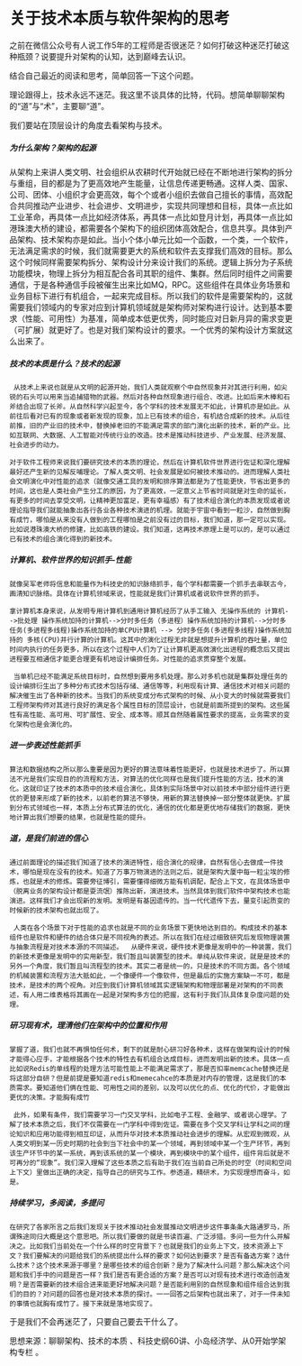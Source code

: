 # 关于技术本质与软件架构的思考


之前在微信公众号有人说工作5年的工程师是否很迷茫？如何打破这种迷茫打破这种瓶颈？说要提升对架构的认知，达到巅峰去认识。

结合自己最近的阅读和思考，简单回答一下这个问题。

理论跟得上，技术永远不迷茫。我这里不谈具体的比特，代码。想简单聊聊架构的“道”与“术”，主要聊“道”。

我们要站在顶层设计的角度去看架构与技术。

##### 为什么架构？架构的起源
   从架构上来讲人类文明、社会组织从农耕时代开始就已经在不断地进行架构的拆分与重组，目的都是为了更高效地产生能量，让信息传递更畅通。这样人类、国家、公司、团体、小组织才会更高效，每个个或者小组织去做自己擅长的事情，高效配合共同推动产业进步、社会进步、文明进步，实现共同理想和目标，具体一点比如工业革命，再具体一点比如经济体系，再具体一点比如登月计划，再具体一点比如港珠澳大桥的建设，都需要各个架构下的组织团体高效配合，信息共享。具体到产品架构、技术架构亦是如此。当小个体小单元比如一个函数，一个类，一个软件，无法满足需求的时候，我们就需要更大的系统和软件去支撑我们高效的目标。那么这个时候同样需要架构拆分、架构设计分来设计我们的系统。逻辑上拆分为子系统功能模块，物理上拆分为相互配合各司其职的组件、集群。然后同时组件之间需要通信，于是各种通信手段被催生出来比如MQ，RPC。这些组件在具体业务场景和业务目标下进行有机组合，一起来完成目标。所以我们的软件是需要架构的，这就需要我们领域内的专家对应到计算机领域就是架构师对架构进行设计。达到基本要求（性能、可用性）为基准，简单成本低更优秀，同时能应对日新月异的需求变更（可扩展）就更好了。也是对我们架构设计的要求。一个优秀的架构设计方案就这么出来了。

#####  技术的本质是什么？技术的起源
     
     从技术上来说也就是从文明的起源开始，我们人类就观察个中自然现象并对其进行利用，如尖锐的石头可以用来当追捕猎物的武器。然后对各种自然现象进行组合、改进。比如后来木棒和石斧结合出现了长斧。从自然科学兴起至今，各个学科的技术发展无不如此，计算机亦是如此。从前往后看对已有的现象或者新发现的现象，加上已有技术的组合，有机结合成新的技术。从后往前推，旧的产业旧的技术中，替换掉老旧的不能满足需求的部门演化出新的技术，新的产业。比如互联网、大数据、人工智能对传统行业的改造。技术是推动科技进步、产业发展、经济发展、社会进步的动力。

    对于软件工程师来说我们要研究技术的本质的理论，然后在计算机软件世界进行佐证和深化理解最好还产生新的见解反哺理论。了解人类文明、社会发展是如何被技术推动的。进而理解人类社会文明演化中对性能的追求（就像交通工具的发明和排序算法都是为了性能更快，节省出更多的时间，这也是人类社会产生分工的原因，为了更高效，一定意义上节省时间就是对生命的延长，有更多的时间去享受文明，让精神更加富足，更有幸福感）有了技术组合演化的本质发现或者说理论指导我们就能抽象出各行各业各种技术演进的机理。就能于宇宙中看到一粒沙，自然做到胸有成竹，哪怕是从来没有人做到的工程哪怕是之前没有过的目标，我们知道，那一定可以实现。比如说港珠澳大桥的修建，比如高铁的建设。我们知道，这再技术原理上是可以的，是可以通过已有技术的组合演化得到的新技术。

#####  计算机、软件世界的知识抓手-性能
      
    就像吴军老师将信息和能量作为科技史的知识脉络抓手，每个学科都需要一个抓手去串联古今，画清知识脉络。具体在计算机领域来说，性能就是我们计算机或者说软件世界的抓手。

    拿计算机本身来说，从发明专用计算机到通用计算机经历了从手工输入 无操作系统的 计算机-->批处理 操作系统加持的计算机-->分时多任务（多进程）操作系统加持的计算机-->分时多任务(多进程多线程)操作系统加持的单CPU计算机 --> 分时多任务(多进程多线程)操作系统加持的 多核(CPU)并行计算的计算机。这其中的演化过程无非就是想提升计算机的吞吐量，单位时间内执行的任务更多，所以在这个过程中人们为了让计算机更高效演化出进程的概念后又提出进程要互相通信才能更合理更有机地设计编排任务。对性能的追求贯穿整个发展。

     当单机已经不能满足系统目标时，自然想到要用多机处理。那么对多机也就是集群处理任务的设计编排衍生出了多种分布式技术包括存储、通信等等，利用现有计算、通信技术对相关问题的解决催生出了各种新的技术。当我们的系统变成分布式架构的时候、从小变大的时候就需要我们工程师架构师对其进行良好的满足各个属性目标的顶层设计，也就是前面所提到的架构。这些属性有高性能、高可用、可扩展性、安全、成本等。顺其自然随着属性要求的提高，业务需求的变化架构也是会演化的。

#####  进一步表述性能抓手
       
    算法和数据结构之所以那么重要是因为更好的算法意味着性能更好，也就是技术进步了。所以算法不光是我们实现目的的流程和方法，对算法的优化同样也是我们提升性能的方法，技术的演化。这就印证了技术的本质中的技术组合演化，具体到实际场景中对以前技术中部分组件进行更优的更替来形成了新的技术，以前老的算法不够快，用新的算法替换掉一部分整体就更快。扩展到分布式领域也一样，本质上分布式算法的优化，通信的优化都是更优地存储我们的数据，更快地计算出我们想要的结果，也就是性能的提升。

##### 道，是我们前进的信心
       
    通过前面理论的描述我们知道了技术的演进特性，组合演化的规律，自然有信心去做成一件技术，哪怕是现在没有的技术。知道了万事万物演进的法则之后，就是架构大厦中每一粒尘埃的修炼，也就是术的修炼。需要旁征博引，需要懂得细微方能有机调配，配合上下文，在具体场景中（脱离业务的架构设计都是耍流氓）推陈出新，演进技术。当然具体到我们软件中架构技术也能演进。这样我们才会出现新的发明。发明是有基因遗传的。当一代代遗传下去，量变引起质变的时候新的技术架构也就出现了。

     人类在各个场景下对于性能的追求也就是不同的业务场景下更快地达到目的。构成技术的基本组件也是软件和硬件的结合体只是不同视角的表述。所以在我们在经过细致研究后发现物理装置与抽象流程是对技术本源的不同描述。  从硬件来说，硬件技术更像是发明中的一种装置，我们的新技术更像是发明中的实用新型，我们暂且叫装置型的技术。单纯从软件来说，就是是技术的另外一个角度，我们暂且叫流程型的技术。其实二者是统一的，只是技术的不同方面。各个领域的机械装置和流程方法大抵如此，一个像硬件一个像软件，但是最后的实施方案缺一不可，都是技术，是技术的两个视角。对应到我们计算机领域其实逻辑架构和物理部署是对架构的不同表述，有人用二维表格将其画在一起是对架构多方位的把握，这有利于我们队具体复杂度问题的处理。

##### 研习现有术，理清他们在架构中的位置和作用
        
    掌握了道，我们也就不再惧怕任何术，剩下的就是耐心研习好各种术，这样在做架构设计的时候才能得心应手，才能根据各个技术的特性去有机组合达成目标，进而发明出新的技术。具体一点比如说Redis的单线程的处理方法可能性能上不能满足需求了，那是否扣率memcache替换还是将这部分自研？但是前提是要知道redis和memecahce的本质是对内存的管理，这是我们的本质需求。要知道他们俩在性能、可用性之间的差别，以及可以优化的点、优化的代价，才能做出更优的决策。才能胸有成竹

     此外，如果有条件，我们需要学习一门交叉学科，比如电子工程、金融学、或者说心理学。了解了技术本质之后，我们不仅需要在一门学科中得到佐证。需要在多个交叉学科让学科之间的理论知识和应用功能得到相互印证，从而升华对技术本质推动社会进步的理解。从宏观到微观，从人类文明到某一历史时期的社会到当下社会中的某一个领域，再到领域中某一个生产环节，再到该生产环节中的某一系统，再到该系统的某一个模块，再到模块中的某个组件，组件背后就是不可再分的“现象”。我们深入理解了这些本质之后有助于我们在当前自己所处的时空（时间和空间上下文）里做出正确的决定，指导自己的研究与工作。参透道，精研术，为实现理想而奋斗，如是。

#####  持续学习，多阅读，多提问

    在研究了各家所言之后我们发现关于技术推动社会发展推动文明进步这件事条条大路通罗马，所谓殊途同归大概是这个意思吧。所以我们要做的就是书读百遍、广泛涉猎。多问一些为什么并解决之。比如我们当前处在一个什么样的时空背景下？也就是我们的业务上下文，技术资源上下文？我们要解决的问题给我们的系统提出什么样的要求？如何达到要求？是否有备选方案？选什么技术？这个技术来源于哪里？是哪些技术的组合创新？是为了解决什么问题？那么解决这个问题和我们手中的问题是否一样？我们是否有更合适的方案？是否可以对现有技术进行改造创造发明？是否需要新的技术组合进来能更好地解决问题？是否能利用别的自然现象和组件组合达到我们的目的？对问题的回答也是对技术本质的探讨。一一回答之后架构也就出来了，对于一件未知的事情也就胸有成竹了。接下来就是落地实现了。

于是我们不会再迷茫了，只要自己要去干什么了。

思想来源：聊聊架构、技术的本质 、科技史纲60讲、小岛经济学、从0开始学架构专栏 。